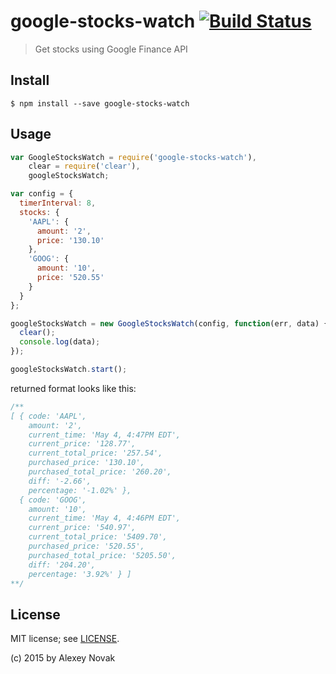 # google-stocks-watch [![Build Status](https://travis-ci.org/anvk/google-stocks-watch.svg?branch=master)](https://travis-ci.org/anvk/google-stocks-watch)

> Get stocks using Google Finance API


## Install

```
$ npm install --save google-stocks-watch
```


## Usage

```js
var GoogleStocksWatch = require('google-stocks-watch'),
    clear = require('clear'),
    googleStocksWatch;

var config = {
  timerInterval: 8,
  stocks: {
    'AAPL': {
      amount: '2',
      price: '130.10'
    },
    'GOOG': {
      amount: '10',
      price: '520.55'
    }
  }
};

googleStocksWatch = new GoogleStocksWatch(config, function(err, data) {
  clear();
  console.log(data);
});

googleStocksWatch.start();
```

returned format looks like this:

```js
/**
[ { code: 'AAPL',
    amount: '2',
    current_time: 'May 4, 4:47PM EDT',
    current_price: '128.77',
    current_total_price: '257.54',
    purchased_price: '130.10',
    purchased_total_price: '260.20',
    diff: '-2.66',
    percentage: '-1.02%' },
  { code: 'GOOG',
    amount: '10',
    current_time: 'May 4, 4:46PM EDT',
    current_price: '540.97',
    current_total_price: '5409.70',
    purchased_price: '520.55',
    purchased_total_price: '5205.50',
    diff: '204.20',
    percentage: '3.92%' } ]
**/
```

## License

MIT license; see [LICENSE](./LICENSE).

(c) 2015 by Alexey Novak
